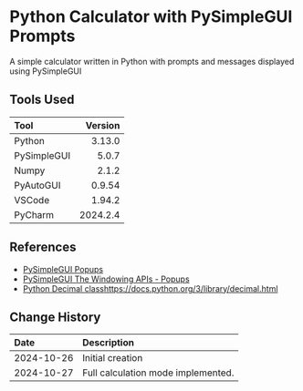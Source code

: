 # Python Calculator with PySimpleGUI Prompts
A simple calculator written in Python with prompts and messages displayed using PySimpleGUI

## Tools Used

| Tool        |  Version |
|:------------|---------:|
| Python      |   3.13.0 |
| PySimpleGUI |    5.0.7 |
| Numpy       |    2.1.2 |
| PyAutoGUI   |   0.9.54 |
| VSCode      |   1.94.2 |
| PyCharm     | 2024.2.4 |

## References
* [PySimpleGUI Popups](https://docs.pysimplegui.com/en/latest/documentation/module/popups/)
* [PySimpleGUI The Windowing APIs - Popups](https://docs.pysimplegui.com/en/latest/documentation/quick_start/windowing_apis_popup_windows/)
* [Python Decimal class]()https://docs.python.org/3/library/decimal.html

## Change History

| Date       | Description                        |
|:-----------|:-----------------------------------|
| 2024-10-26 | Initial creation                   |
| 2024-10-27 | Full calculation mode implemented. |
